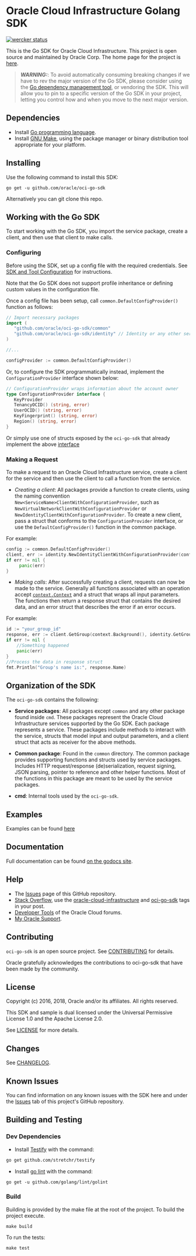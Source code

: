 # Oracle Cloud Infrastructure Golang SDK
[![wercker status](https://app.wercker.com/status/09bc4818e7b1d70b04285331a9bdbc41/s/master "wercker status")](https://app.wercker.com/project/byKey/09bc4818e7b1d70b04285331a9bdbc41)

This is the Go SDK for Oracle Cloud Infrastructure. This project is open source and maintained by Oracle Corp. 
The home page for the project is [here](https://godoc.org/github.com/oracle/oci-go-sdk/).
>***WARNING:***: To avoid automatically consuming breaking changes if we have to rev the major version of the Go SDK, 
please consider using the  [Go dependency management tool](https://github.com/golang/dep), or vendoring the SDK. 
This will allow you to pin to a specific version of the Go SDK in your project, letting you control how and when you move to the next major version.

## Dependencies
- Install [Go programming language](https://golang.org/dl/).
- Install [GNU Make](https://www.gnu.org/software/make/), using the package manager or binary distribution tool appropriate for your platform.
 


## Installing
Use the following command to install this SDK:

```
go get -u github.com/oracle/oci-go-sdk
```
Alternatively you can git clone this repo.

## Working with the Go SDK
To start working with the Go SDK, you import the service package, create a client, and then use that client to make calls.

### Configuring 
Before using the SDK, set up a config file with the required credentials. See [SDK and Tool Configuration](https://docs.cloud.oracle.com/Content/API/Concepts/sdkconfig.htm) for instructions.

Note that the Go SDK does not support profile inheritance or defining custom values in the configuration file.

Once a config file has been setup, call `common.DefaultConfigProvider()` function as follows:

 ```go
 // Import necessary packages
 import (
	"github.com/oracle/oci-go-sdk/common"
	"github.com/oracle/oci-go-sdk/identity" // Identity or any other service you wish to make requests to
)
 
 //...
 
configProvider := common.DefaultConfigProvider()
```

 Or, to configure the SDK programmatically instead, implement the `ConfigurationProvider` interface shown below:
 ```go
// ConfigurationProvider wraps information about the account owner
type ConfigurationProvider interface {
	KeyProvider
	TenancyOCID() (string, error)
	UserOCID() (string, error)
	KeyFingerprint() (string, error)
	Region() (string, error)
}
```
Or simply use one of  structs exposed by the `oci-go-sdk` that already implement the above [interface](https://godoc.org/github.com/oracle/oci-go-sdk/common#ConfigurationProvider)

### Making a Request
To make a request to an Oracle Cloud Infrastructure service, create a client for the service and then use the client to call a function from the service.

- *Creating a client*: All packages provide a function to create clients, using the naming convention `New<ServiceName>ClientWithConfigurationProvider`,
such as `NewVirtualNetworkClientWithConfigurationProvider` or `NewIdentityClientWithConfigurationProvider`. To create a new client, 
pass a struct that conforms to the `ConfigurationProvider` interface, or use the `DefaultConfigProvider()` function in the common package.

For example: 
```go
config := common.DefaultConfigProvider()
client, err := identity.NewIdentityClientWithConfigurationProvider(config)
if err != nil { 
     panic(err)
}
```

- *Making calls*: After successfully creating a client, requests can now be made to the service. Generally all functions associated with an operation
accept [`context.Context`](https://golang.org/pkg/context/) and a struct that wraps all input parameters. The functions then return a response struct
that contains the desired data, and an error struct that describes the error if an error occurs.

For example:
```go
id := "your_group_id"
response, err := client.GetGroup(context.Background(), identity.GetGroupRequest{GroupId:&id})
if err != nil {
	//Something happened
	panic(err)
}
//Process the data in response struct
fmt.Println("Group's name is:", response.Name)
```

## Organization of the SDK
The `oci-go-sdk` contains the following:
- **Service packages**: All packages except `common` and any other package found inside `cmd`. These packages represent 
the Oracle Cloud Infrastructure services supported by the Go SDK. Each package represents a service. 
These packages include methods to interact with the service, structs that model 
input and output parameters, and a client struct that acts as receiver for the above methods.

- **Common package**: Found in the `common` directory. The common package provides supporting functions and structs used by service packages.
Includes HTTP request/response (de)serialization, request signing, JSON parsing, pointer to reference and other helper functions. Most of the functions
in this package are meant to be used by the service packages.

- **cmd**: Internal tools used by the `oci-go-sdk`.

## Examples
Examples can be found [here](https://github.com/oracle/oci-go-sdk/tree/master/example)

## Documentation
Full documentation can be found [on the godocs site](https://godoc.org/github.com/oracle/oci-go-sdk/).

## Help
* The [Issues](https://github.com/oracle/oci-go-sdk/issues) page of this GitHub repository.
* [Stack Overflow](https://stackoverflow.com/), use the [oracle-cloud-infrastructure](https://stackoverflow.com/questions/tagged/oracle-cloud-infrastructure) and [oci-go-sdk](https://stackoverflow.com/questions/tagged/oci-go-sdk) tags in your post.
* [Developer Tools](https://community.oracle.com/community/cloud_computing/bare-metal/content?filterID=contentstatus%5Bpublished%5D~category%5Bdeveloper-tools%5D&filterID=contentstatus%5Bpublished%5D~objecttype~objecttype%5Bthread%5D) of the Oracle Cloud forums.
* [My Oracle Support](https://support.oracle.com).


## Contributing
`oci-go-sdk` is an open source project. See [CONTRIBUTING](/CONTRIBUTING.md) for details.

Oracle gratefully acknowledges the contributions to oci-go-sdk that have been made by the community.


## License
Copyright (c) 2016, 2018, Oracle and/or its affiliates. All rights reserved.

This SDK and sample is dual licensed under the Universal Permissive License 1.0 and the Apache License 2.0.

See [LICENSE](/LICENSE.txt) for more details.

## Changes
See [CHANGELOG](/CHANGELOG.md).

## Known Issues
You can find information on any known issues with the SDK here and under the [Issues](https://github.com/oracle/oci-go-sdk/issues) tab of this project's GitHub repository.

## Building and Testing
### Dev Dependencies
- Install [Testify](https://github.com/stretchr/testify) with the command:
```sh
go get github.com/stretchr/testify
```
- Install [go lint](https://github.com/golang/lint) with the command:
```
go get -u github.com/golang/lint/golint
```
### Build
Building is provided by the make file at the root of the project. To build the project execute.

```
make build
```

To run the tests:
```
make test
```
